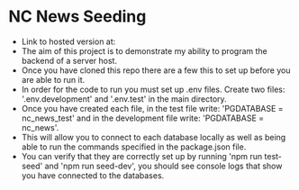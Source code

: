 # NC News Seeding
- Link to hosted version at: 
- The aim of this project is to demonstrate my ability to program the backend of a server host.
- Once you have cloned this repo there are a few this to set up before you are able to run it.
- In order for the code to run you must set up .env files. Create two files: '.env.development' and '.env.test' in the main directory.
- Once you have created each file, in the test file write: 'PGDATABASE = nc_news_test' and in the development file write: 'PGDATABASE = nc_news'.
- This will allow you to connect to each database locally as well as being able to run the commands specified in the package.json file.
- You can verify that they are correctly set up by running 'npm run test-seed' and 'npm run seed-dev', you should see console logs that show you have connected to the databases.
